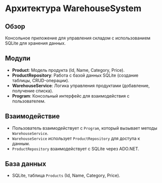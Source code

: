 # Архитектура WarehouseSystem

## Обзор
Консольное приложение для управления складом с использованием SQLite для хранения данных.

## Модули
- **Product**: Модель продукта (Id, Name, Category, Price).
- **ProductRepository**: Работа с базой данных SQLite (создание таблицы, CRUD-операции).
- **WarehouseService**: Логика управления продуктами (добавление, получение списка).
- **Program**: Консольный интерфейс для взаимодействия с пользователем.

## Взаимодействие
- Пользователь взаимодействует с `Program`, который вызывает методы `WarehouseService`.
- `WarehouseService` использует `ProductRepository` для доступа к данным.
- `ProductRepository` взаимодействует с SQLite через ADO.NET.

## База данных
- SQLite, таблица `Products` (Id, Name, Category, Price).
